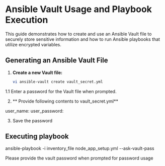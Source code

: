 # Ansible Vault Usage and Playbook Execution

This guide demonstrates how to create and use an Ansible Vault file to securely store sensitive information and how to run Ansible playbooks that utilize encrypted variables.

## Generating an Ansible Vault File

1. **Create a new Vault file:**

   ```bash
   vi ansible-vault create vault_secret.yml

  1.1 Enter a password for the Vault file when prompted.

2.  ** Provide following contents to vault_secret.yml**

   user_name:
   user_password:

3. Save the password 

## Executing playbook 

ansible-playbook -i inventory_file node_app_setup.yml --ask-vault-pass

Please provide the vault password when prompted for password usage
